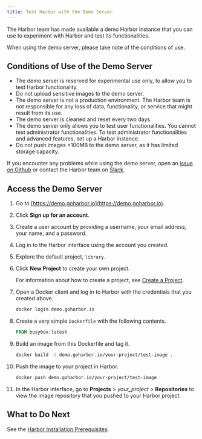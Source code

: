 ```yaml
---
title: Test Harbor with the Demo Server
---
```


The Harbor team has made available a demo Harbor instance that you can use to experiment with Harbor and test its functionalities.

When using the demo server, please take note of the conditions of use.

## Conditions of Use of the Demo Server ##

 - The demo server is reserved for experimental use only, to allow you to test Harbor functionality. 
 - Do not upload sensitive images to the demo server. 
 - The demo server is not a production environment. The Harbor team is not responsible for any loss of data, functionality, or service that might result from its use.
 - The demo server is cleaned and reset every two days.
 - The demo server only allows you to test user functionalities. You cannot test administrator functionalities. To test administrator functionalities and advanced features, set up a Harbor instance.
 - Do not push images >100MB to the demo server, as it has limited storage capacity.

If you encounter any problems while using the demo server, open an [issue on Github](https://github.com/goharbor/harbor/issues) or contact the Harbor team on [Slack](https://github.com/goharbor/harbor#community).

## Access the Demo Server ##

1. Go to  [https://demo.goharbor.io](https://demo.goharbor.io).
1. Click **Sign up for an account**.
1. Create a user account by providing a username, your email address, your name, and a password.
1. Log in to the Harbor interface using the account you created.
1. Explore the default project, `library`.
1. Click  **New Project** to create your own project.

    For information about how to create a project, see [Create a  Project](../working-with-projects/create-projects.md).

1. Open a Docker client and log in to Harbor with the credentials that you created above.

    ```sh
    docker login demo.goharbor.io
    ```

1. Create a very simple `Dockerfile` with the following contents.

    ```dockerfile
    FROM busybox:latest
    ```

1. Build an image from this Dockerfile and tag it.

    ```sh
    docker build -t demo.goharbor.io/your-project/test-image .
    ```

1. Push the image to your project in Harbor.

    ```sh
    docker push demo.goharbor.io/your-project/test-image
    ```

1. In the Harbor interface, go to **Projects** > *your_project* >  **Repositories** to view the image repository that you pushed to your Harbor project.

## What to Do Next ##

See the [Harbor Installation Prerequisites](../installation-prereqs.md).
